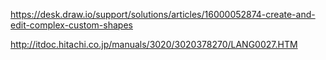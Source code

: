 https://desk.draw.io/support/solutions/articles/16000052874-create-and-edit-complex-custom-shapes

http://itdoc.hitachi.co.jp/manuals/3020/3020378270/LANG0027.HTM